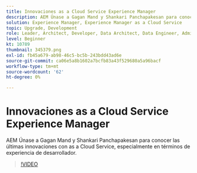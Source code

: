 ```yaml
---
title: Innovaciones as a Cloud Service Experience Manager
description: AEM Únase a Gagan Mand y Shankari Panchapakesan para conocer las últimas innovaciones con as a Cloud Service, especialmente en términos de experiencia de desarrollador.
solution: Experience Manager, Experience Manager as a Cloud Service
topic: Upgrade, Development
role: Leader, Architect, Developer, Data Architect, Data Engineer, Admin, User
level: Beginner
kt: 10789
thumbnail: 345379.png
exl-id: fb45a679-ab98-46c5-bc5b-243bdd43ad6e
source-git-commit: ca06e5a8b1602a7bcfb83a43f529680a5a96bacf
workflow-type: tm+mt
source-wordcount: '62'
ht-degree: 0%

---
```


# Innovaciones as a Cloud Service Experience Manager

AEM Únase a Gagan Mand y Shankari Panchapakesan para conocer las últimas innovaciones con as a Cloud Service, especialmente en términos de experiencia de desarrollador.

>[!VIDEO](https://video.tv.adobe.com/v/345379/?quality=12&learn=on)
